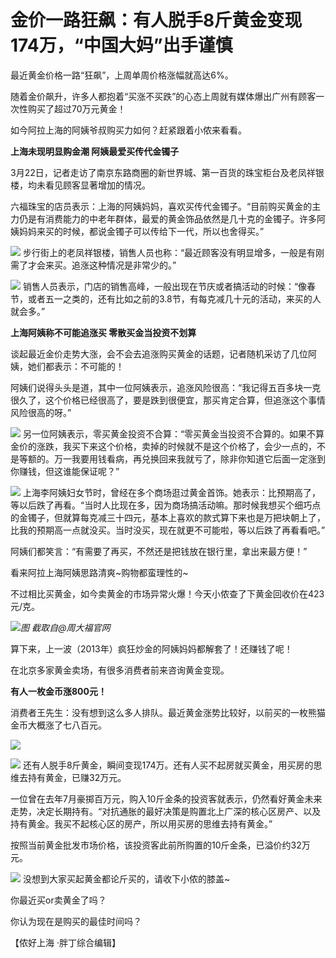 # 金价一路狂飙：有人脱手8斤黄金变现174万，“中国大妈”出手谨慎

最近黄金价格一路“狂飙”，上周单周价格涨幅就高达6%。

随着金价飙升，许多人都抱着“买涨不买跌”的心态上周就有媒体爆出广州有顾客一次性购买了超过70万元黄金！

如今阿拉上海的阿姨爷叔购买力如何？赶紧跟着小侬来看看。

**上海未现明显购金潮 阿姨最爱买传代金镯子**

3月22日，记者走访了南京东路商圈的新世界城、第一百货的珠宝柜台及老凤祥银楼，均未看见顾客显著增加的情况。

六福珠宝的店员表示：上海的阿姨妈妈，喜欢买传代金镯子。“目前购买黄金的主力仍是有消费能力的中老年群体，最爱的黄金饰品依然是几十克的金镯子。许多阿姨妈妈来买的时候，都说金镯子可以传给下一代，所以也舍得买。”

![](https://inews.gtimg.com/news_bt/Of0nqbhz3gS3o0If_sKBm4ldot6tBhCxFMAUZj35JieCUAA/1000)
步行街上的老凤祥银楼，销售人员也称：“最近顾客没有明显增多，一般是有刚需了才会来买。追涨这种情况是非常少的。”

![](https://inews.gtimg.com/news_bt/Oxw58-ea7z7rAcUjehjcvVtFWq3e9Kp44nnWQCBIXtEVsAA/1000)
销售人员表示，门店的销售高峰，一般出现在节庆或者搞活动的时候：“像春节，或者五一之类的，还有比如之前的3.8节，有每克减几十元的活动，来买的人就会多。”

**上海阿姨称不可能追涨买 零散买金当投资不划算**

谈起最近金价走势大涨，会不会去追涨购买黄金的话题，记者随机采访了几位阿姨，她们都表示：不可能的！

阿姨们说得头头是道，其中一位阿姨表示，追涨风险很高：“我记得五百多块一克很久了，这个价格已经很高了，要是跌到很便宜，那买肯定合算，但追涨这个事情风险很高的呀。”

![](https://inews.gtimg.com/news_bt/O3t4x49zC-RNhoN8K9mNuZQGE_z0Xyo-n9JoqHMeA8gtUAA/1000)
另一位阿姨表示，零买黄金投资不合算：“零买黄金当投资不合算的。如果不算金价的涨跌，我买下来这个价格，卖掉的时候就不是这个价格了，会少一点的，不是等额的。万一我要用钱看病，再兑换回来我就亏了，除非你知道它后面一定涨到你赚钱，但这谁能保证呢？”

![](https://inews.gtimg.com/news_bt/OLVSxirzEX012PgdaJXqJu93ppAzA38buhZ-zPK1wQMlMAA/1000)
上海李阿姨妇女节时，曾经在多个商场逛过黄金首饰。她表示：比预期高了，等以后跌了再看。“当时人比现在多，因为商场搞活动嘛。那时候我想买个细巧点的金镯子，但就算每克减三十四元，基本上喜欢的款式算下来也是万把块朝上了，比我的预期高一点就没买。当时没买，现在就更不可能啦，等以后跌了再看看吧。”

阿姨们都笑言：“有需要了再买，不然还是把钱放在银行里，拿出来最方便！”

看来阿拉上海阿姨思路清爽~购物都蛮理性的~

不过相比买黄金，如今卖黄金的市场异常火爆！今天小侬查了下黄金回收价在423元/克。

![](https://inews.gtimg.com/news_bt/Ot5yHeegytpGFQXJ8YKubU9IUmCehCV9mri172C0n8RggAA/1000)_图
截取自@周大福官网_

算下来，上一波（2013年）疯狂炒金的阿姨妈妈都解套了！还赚钱了呢！

在北京多家黄金卖场，有很多消费者前来咨询黄金变现。

**有人一枚金币涨800元！**

消费者王先生：没有想到这么多人排队。最近黄金涨势比较好，以前买的一枚熊猫金币大概涨了七八百元。

![](https://inews.gtimg.com/news_bt/OrFdxxfXEmPvyv4jGPbKQ2IkFBzjQIlxCM2mFtzJRIfQoAA/1000)

![](https://inews.gtimg.com/news_bt/Ov7vyj1uz3x4I6Dd4CHjg8FjYX9bqQFDaFSYh6lY0QfxcAA/1000)
还有人脱手8斤黄金，瞬间变现174万。还有人买不起房就买黄金，用买房的思维去持有黄金，已赚32万元。

一位曾在去年7月豪掷百万元，购入10斤金条的投资客就表示，仍然看好黄金未来走势，决定长期持有。“对抗通胀的最好决策是购置北上广深的核心区房产、以及持有黄金。我买不起核心区的房产，所以用买房的思维去持有黄金。”

按照当前黄金批发市场价格，该投资客此前所购置的10斤金条，已溢价约32万元。

![](https://inews.gtimg.com/news_bt/OUSq5TbFSmM8yln-sSs4RWolpzvLTlX_VDmtoeTy8duzoAA/1000)
没想到大家买起黄金都论斤买的，请收下小侬的膝盖~

你最近买or卖黄金了吗？

你认为现在是购买的最佳时间吗？

【侬好上海 ·胖丁综合编辑】

